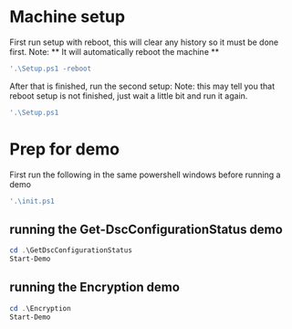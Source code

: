 #  Machine setup
First run setup with reboot, this will clear any history so it must be done first.
Note: ** It will automatically reboot the machine **
```PowerShell
'.\Setup.ps1 -reboot
```

After that is finished, run the second setup:
Note:  this may tell you that reboot setup is not finished, just wait a little bit and run it again.
```PowerShell
'.\Setup.ps1 
```

# Prep for demo
First run the following in the same powershell windows before running a demo 
```PowerShell
'.\init.ps1
```

## running the Get-DscConfigurationStatus demo

```PowerShell
cd .\GetDscConfigurationStatus
Start-Demo
```

## running the Encryption demo

```PowerShell
cd .\Encryption
Start-Demo
```

